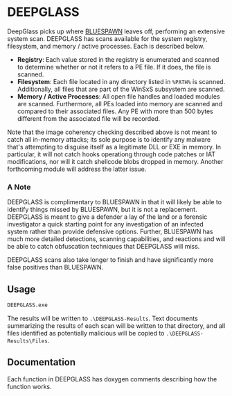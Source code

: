 # DEEPGLASS

DeepGlass picks up where [BLUESPAWN](https://github.com/ION28/BLUESPAWN) leaves off, performing an extensive system scan. DEEPGLASS has scans available for the system registry, filesystem, and memory / active processes. Each is described below.

 * **Registry**: Each value stored in the registry is enumerated and scanned to determine whether or not it refers to a PE file. If it does, the file is scanned.
 * **Filesystem**: Each file located in any directory listed in `%PATH%` is scanned. Additionally, all files that are part of the WinSxS subsystem are scanned.
 * **Memory / Active Processes**: All open file handles and loaded modules are scanned. Furthermore, all PEs loaded into memory are scanned and compared to their associated files. Any PE with more than 500 bytes different from the associated file will be recorded.

Note that the image coherency checking described above is not meant to catch all in-memory attacks; its sole purpose is to identify any malware that's attempting to disguise itself as a legitimate DLL or EXE in memory. In particular, it will not catch hooks operationg through code patches or IAT modifications, nor will it catch shellcode blobs dropped in memory. Another forthcoming module will address the latter issue.
 
### A Note
DEEPGLASS is complimentary to BLUESPAWN in that it will likely be able to identify things missed by BLUESPAWN, but it is not a replacement. DEEPGLASS is meant to give a defender a lay of the land or a forensic investigator a quick starting point for any investigation of an infected system rather than provide defensive options. Further, BLUESPAWN has much more detailed detections, scanning capabilities, and reactions and will be able to catch obfuscation techniques that DEEPGLASS will miss.

DEEPGLASS scans also take longer to finish and have significantly more false positives than BLUESPAWN.

## Usage

```cmd
DEEPGLASS.exe
```

The results will be written to `.\DEEPGLASS-Results`. Text documents summarizing the results of each scan will be written to that directory, and all files identified as potentially malicious will be copied to `.\DEEPGLASS-Results\Files`.

## Documentation

Each function in DEEPGLASS has doxygen comments describing how the function works.
